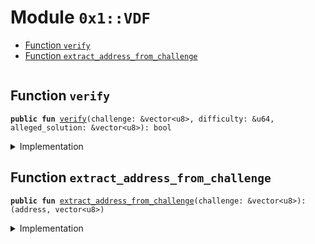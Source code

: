 
<a name="0x1_VDF"></a>

# Module `0x1::VDF`



-  [Function `verify`](#0x1_VDF_verify)
-  [Function `extract_address_from_challenge`](#0x1_VDF_extract_address_from_challenge)


<pre><code></code></pre>



<a name="0x1_VDF_verify"></a>

## Function `verify`



<pre><code><b>public</b> <b>fun</b> <a href="VDF.md#0x1_VDF_verify">verify</a>(challenge: &vector&lt;u8&gt;, difficulty: &u64, alleged_solution: &vector&lt;u8&gt;): bool
</code></pre>



<details>
<summary>Implementation</summary>


<pre><code><b>native</b> <b>public</b> <b>fun</b> <a href="VDF.md#0x1_VDF_verify">verify</a>(
  challenge: &vector&lt;u8&gt;,
  difficulty: &u64,
  alleged_solution: &vector&lt;u8&gt;
): bool;
</code></pre>



</details>

<a name="0x1_VDF_extract_address_from_challenge"></a>

## Function `extract_address_from_challenge`



<pre><code><b>public</b> <b>fun</b> <a href="VDF.md#0x1_VDF_extract_address_from_challenge">extract_address_from_challenge</a>(challenge: &vector&lt;u8&gt;): (address, vector&lt;u8&gt;)
</code></pre>



<details>
<summary>Implementation</summary>


<pre><code><b>native</b> <b>public</b> <b>fun</b> <a href="VDF.md#0x1_VDF_extract_address_from_challenge">extract_address_from_challenge</a>(challenge: &vector&lt;u8&gt;): (address, vector&lt;u8&gt;);
</code></pre>



</details>


[//]: # ("File containing references which can be used from documentation")
[ACCESS_CONTROL]: https://github.com/diem/dip/blob/main/dips/dip-2.md
[ROLE]: https://github.com/diem/dip/blob/main/dips/dip-2.md#roles
[PERMISSION]: https://github.com/diem/dip/blob/main/dips/dip-2.md#permissions

